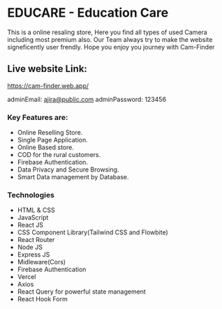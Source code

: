 # EDUCARE - Education Care

This is a online resaling store, Here you find all types of used Camera including most premium also.
Our Team always try to make the website signeficently user frendly. Hope you enjoy you journey with Cam-Finder

## Live website Link: 

https://cam-finder.web.app/

adminEmail: ajira@public.com
adminPassword: 123456

### Key Features are: 

* Online Reselling Store.
* Single Page Application.
* Online Based store.
* COD for the rural customers.
* Firebase Authentication.
* Data Privacy and Secure Browsing.
* Smart Data management by Database.

### Technologies

* HTML & CSS
* JavaScript
* React JS
* CSS Component Library(Tailwind CSS and Flowbite)
* React Router
* Node JS
* Express JS
* Midleware(Cors)
* Firebase Authentication
* Vercel
* Axios
* React Query for powerful state management
* React Hook Form